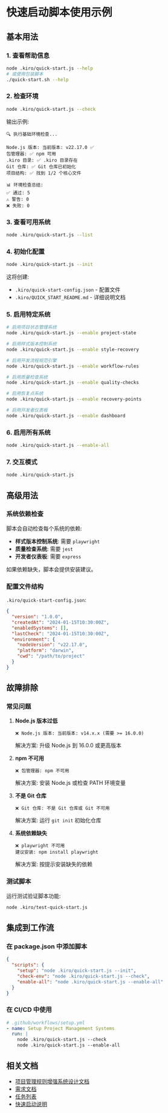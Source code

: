# 快速启动脚本使用示例

## 基本用法

### 1. 查看帮助信息
```bash
node .kiro/quick-start.js --help
# 或使用包装脚本
./quick-start.sh --help
```

### 2. 检查环境
```bash
node .kiro/quick-start.js --check
```

输出示例:
```
🔍 执行基础环境检查...

Node.js 版本: 当前版本: v22.17.0 ✅
包管理器: ✅ npm 可用
.kiro 目录: ✅ .kiro 目录存在
Git 仓库: ✅ Git 仓库已初始化
项目结构: ✅ 找到 1/2 个核心文件

📊 环境检查总结:
✅ 通过: 5
⚠️ 警告: 0
❌ 失败: 0
```

### 3. 查看可用系统
```bash
node .kiro/quick-start.js --list
```

### 4. 初始化配置
```bash
node .kiro/quick-start.js --init
```

这将创建:
- `.kiro/quick-start-config.json` - 配置文件
- `.kiro/QUICK_START_README.md` - 详细说明文档

### 5. 启用特定系统
```bash
# 启用项目状态管理系统
node .kiro/quick-start.js --enable project-state

# 启用样式版本控制系统
node .kiro/quick-start.js --enable style-recovery

# 启用开发流程规范引擎
node .kiro/quick-start.js --enable workflow-rules

# 启用质量检查系统
node .kiro/quick-start.js --enable quality-checks

# 启用恢复点系统
node .kiro/quick-start.js --enable recovery-points

# 启用开发者仪表板
node .kiro/quick-start.js --enable dashboard
```

### 6. 启用所有系统
```bash
node .kiro/quick-start.js --enable-all
```

### 7. 交互模式
```bash
node .kiro/quick-start.js
```

## 高级用法

### 系统依赖检查

脚本会自动检查每个系统的依赖:

- **样式版本控制系统**: 需要 `playwright`
- **质量检查系统**: 需要 `jest`
- **开发者仪表板**: 需要 `express`

如果依赖缺失，脚本会提供安装建议。

### 配置文件结构

`.kiro/quick-start-config.json`:
```json
{
  "version": "1.0.0",
  "createdAt": "2024-01-15T10:30:00Z",
  "enabledSystems": [],
  "lastCheck": "2024-01-15T10:30:00Z",
  "environment": {
    "nodeVersion": "v22.17.0",
    "platform": "darwin",
    "cwd": "/path/to/project"
  }
}
```

## 故障排除

### 常见问题

1. **Node.js 版本过低**
   ```
   ❌ Node.js 版本: 当前版本: v14.x.x (需要 >= 16.0.0)
   ```
   解决方案: 升级 Node.js 到 16.0.0 或更高版本

2. **npm 不可用**
   ```
   ❌ 包管理器: npm 不可用
   ```
   解决方案: 安装 Node.js 或检查 PATH 环境变量

3. **不是 Git 仓库**
   ```
   ❌ Git 仓库: 不是 Git 仓库或 Git 不可用
   ```
   解决方案: 运行 `git init` 初始化仓库

4. **系统依赖缺失**
   ```
   ❌ playwright 不可用
   建议安装: npm install playwright
   ```
   解决方案: 按提示安装缺失的依赖

### 测试脚本

运行测试验证脚本功能:
```bash
node .kiro/test-quick-start.js
```

## 集成到工作流

### 在 package.json 中添加脚本
```json
{
  "scripts": {
    "setup": "node .kiro/quick-start.js --init",
    "check-env": "node .kiro/quick-start.js --check",
    "enable-all": "node .kiro/quick-start.js --enable-all"
  }
}
```

### 在 CI/CD 中使用
```yaml
# .github/workflows/setup.yml
- name: Setup Project Management Systems
  run: |
    node .kiro/quick-start.js --check
    node .kiro/quick-start.js --enable-all
```

## 相关文档

- [项目管理规则增强系统设计文档](.kiro/specs/project-management-rules-enhancement/design.md)
- [需求文档](.kiro/specs/project-management-rules-enhancement/requirements.md)
- [任务列表](.kiro/specs/project-management-rules-enhancement/tasks.md)
- [快速启动说明](.kiro/QUICK_START_README.md)